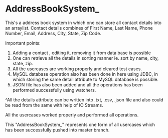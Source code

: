 # AddressBookSystem_

This's a address book system in which one can store all contact details into an arraylist.
Contact details combines of First Name, Last Name, Phone Number, Email, Address, City, State, Zip Code.

Important points:

1. Adding a contact , editing it, removing it from data base is possible
2. One can retrieve all the details in sorting manner ie. sort by name, city, state, zip.
3. All the usercases are working properly and cleared test cases.
4. MySQL database operation also has been done in here using JDBC, in which storing the same detail attribute to MySQL database is possible.
5. JSON file has also been added and all the operations has been performed successfully using watchers.

^All the details attribute can be written into .txt, .csv, .json file and also could be read from the same with help of IO Streams.

All the usercases worked properly and performed all operations.

This "AddressBookSystem_" represents one form of all usercases which has been successfully pushed into master branch.
